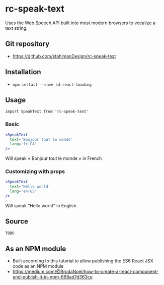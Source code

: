 # rc-speak-text
Uses the Web Speech API built into most modern browsers to vocalize a text string.

## Git repository
- https://github.com/stahlmanDesign/rc-speak-text

## Installation
- `npm install --save sd-react-loading`

## Usage
```import SpeakText from 'rc-speak-text'```
### Basic
```jsx
<SpeakText
  text='Bonjour tout le monde'
  lang='fr-CA'
/>
```
Will speak « Bonjour tout le monde » in French


### Customizing with props	
```jsx
<SpeakText
  text='Hello world'
  lang='en-US'
/>
```
Will speak “Hello world” in English

## Source

```jsx
TODO

```


## As an NPM module
- Built according to this tutorial to allow publishing the ES6 React JSX code as an NPM module
- https://medium.com/@BrodaNoel/how-to-create-a-react-component-and-publish-it-in-npm-668ad7d363ce
	
